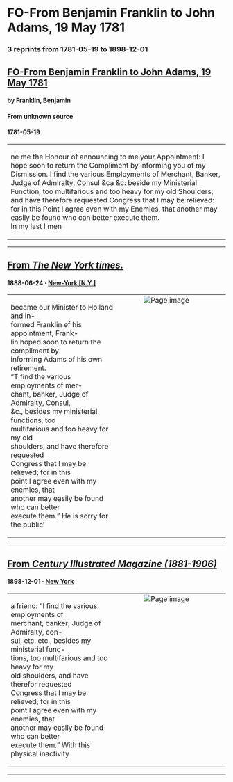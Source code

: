 
# FO-From Benjamin Franklin to John Adams, 19 May 1781

### 3 reprints from 1781-05-19 to 1898-12-01

## [FO-From Benjamin Franklin to John Adams, 19 May 1781](https://founders.archives.gov/documents/Franklin/01-35-02-0055)

#### by Franklin, Benjamin

#### From unknown source

#### 1781-05-19

<table style="width: 100%;"><tr><td style="width: 50%">

ne me the Honour of announcing to me your Appointment: I hope soon to return the Compliment by informing you of my Dismission. I find the various Employments of Merchant, Banker, Judge of Admiralty, Consul &amp;ca &amp;c: beside my Ministerial Function, too multifarious and too heavy for my old Shoulders; and have therefore requested Congress that I may be relieved: for in this Point I agree even with my Enemies, that another may easily be found who can better execute them.  
In my last I men
</td></tr></table>

---

## [From _The New York times._](https://archive.org/details/sim_new-york-times_1888-06-24_37_11487/page/n11/mode/1up?view=theater)

#### 1888-06-24 &middot; [New-York [N.Y.]](http://dbpedia.org/resource/New_York_City)

<table style="width: 100%;"><tr><td style="width: 50%">

  
became our Minister to Holland and in-  
formed Franklin ef his appointment, Frank-  
lin hoped soon to return the compliment by  
informing Adams of his own retirement.  
“T find the various employments of mer-  
chant, banker, Judge of Admiralty, Consul,  
&amp;c., besides my ministerial functions, too  
multifarious and too heavy for my old  
shoulders, and have therefore requested  
Congress that I may be relieved; for in this  
point I agree even with my enemies, that  
another may easily be found who can better  
execute them.” He is sorry for the public’
</td><td style="width: 50%; max-height: 75%; margin: auto; display: block;">
<img alt="Page image" src="https://iiif.archive.org/iiif/sim_new-york-times_1888-06-24_37_11487&#0036;11/pct:5.096154,46.615253,12.348901,5.237789/600,/0/default.jpg"/>
</td>
</tr></table>

---

## [From _Century Illustrated Magazine (1881-1906)_](https://archive.org/details/sim_century-illustrated-monthly-magazine_1898-12_57_2/page/n137/mode/1up?view=theater)

#### 1898-12-01 &middot; [New York](http://dbpedia.org/resource/New_York_City)

<table style="width: 100%;"><tr><td style="width: 50%">

  
a friend: “I find the various employments of  
merchant, banker, Judge of Admiralty, con-  
sul, etc. etc., besides my ministerial func-  
tions, too multifarious and too heavy for my  
old shoulders, and have therefor requested  
Congress that I may be relieved; for in this  
point I agree even with my enemies, that  
another may easily be found who can better  
execute them.” With this physical inactivity
</td><td style="width: 50%; max-height: 75%; margin: auto; display: block;">
<img alt="Page image" src="https://iiif.archive.org/iiif/sim_century-illustrated-monthly-magazine_1898-12_57_2&#0036;137/pct:57.120000,47.732181,35.560000,11.636069/600,/0/default.jpg"/>
</td>
</tr></table>

---

